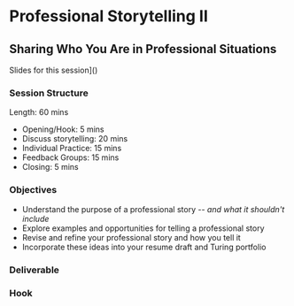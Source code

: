 # Professional Storytelling II

## Sharing Who You Are in Professional Situations

Slides for this session]()

### Session Structure

Length: 60 mins

* Opening/Hook: 5 mins
* Discuss storytelling: 20 mins
* Individual Practice: 15 mins
* Feedback Groups: 15 mins
* Closing: 5 mins

### Objectives
* Understand the purpose of a professional story -- *and what it shouldn't include*
* Explore examples and opportunities for telling a professional story
* Revise and refine your professional story and how you tell it 
* Incorporate these ideas into your resume draft and Turing portfolio

### Deliverable


### Hook


